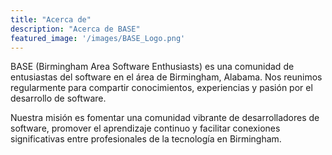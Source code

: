 ```yaml
---
title: "Acerca de"
description: "Acerca de BASE"
featured_image: '/images/BASE_Logo.png'
---
```


BASE (Birmingham Area Software Enthusiasts) es una comunidad de entusiastas del software en el área de Birmingham, Alabama. Nos reunimos regularmente para compartir conocimientos, experiencias y pasión por el desarrollo de software.

Nuestra misión es fomentar una comunidad vibrante de desarrolladores de software, promover el aprendizaje continuo y facilitar conexiones significativas entre profesionales de la tecnología en Birmingham.
